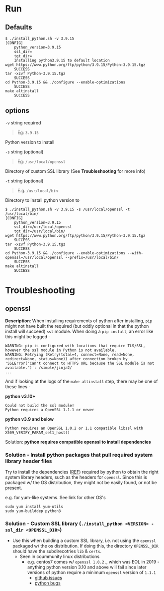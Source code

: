 
# Run
## Defaults
```
$ ./install_python.sh -v 3.9.15
[CONFIG]
	python_version=3.9.15
	ssl_dir=
	tgt_dir=
	Installing python3.9.15 to default location
wget https://www.python.org/ftp/python/3.9.15/Python-3.9.15.tgz
	SUCCESS
tar -xzvf Python-3.9.15.tgz
	SUCCESS
cd Python-3.9.15 && ./configure --enable-optimizations
	SUCCESS
make altinstall
	SUCCESS
```

## options
`-v` string required
  > Eg: `3.9.15`

Python version to install

`-s` string (optional)
  > Eg: `/usr/local/openssl`

Directory of custom SSL library (See **Troubleshooting** for more info)

`-t` string (optional)
  > E.g. `/usr/local/bin`

Directory to install python version to


```
$ ./install_python.sh -v 3.9.15 -s /usr/local/openssl -t /usr/local/bin/
[CONFIG]
	python_version=3.9.15
	ssl_dir=/usr/local/openssl
	tgt_dir=/usr/local/bin/
wget https://www.python.org/ftp/python/3.9.15/Python-3.9.15.tgz
	SUCCESS
tar -xzvf Python-3.9.15.tgz
	SUCCESS
cd Python-3.9.15 && ./configure --enable-optimizations --with-openssl=/usr/local/openssl --prefix=/usr/local/bin/
	SUCCESS
make altinstall
	SUCCESS
```

# Troubleshooting
## openssl
**Description**: When installing requirements of python after installing, `pip` might not have built the required (but oddly optional in that the python install will succeed) `ssl` module. When doing a `pip install`, an error like this might be logged -

    WARNING: pip is configured with locations that require TLS/SSL, however the ssl module in Python is not available.
    WARNING: Retrying (Retry(total=4, connect=None, read=None, redirect=None, status=None)) after connection broken by 'SSLError("Can't connect to HTTPS URL because the SSL module is not available.")': /simple/jinja2/
    ...

And if looking at the logs of the `make altinstall` step, there may be one of these lines -

**python v3.10+**

    Could not build the ssl module!
    Python requires a OpenSSL 1.1.1 or newer

**python v3.9 and below**

    Python requires an OpenSSL 1.0.2 or 1.1 compatible libssl with X509_VERIFY_PARAM_set1_host()

Solution: **python requires compatible openssl to install dependencies**

### Solution - Install python packages that pull required system library header files 
Try to install the dependencies ([REF](https://devguide.python.org/getting-started/setup-building/index.html#linux)) required by python to obtain the right system library headers, such as the headers for `openssl`. Since this is packaged w/ the OS distribution, they might not be easily found, or not be present.

e.g. for yum-like systems. See link for other OS's

    sudo yum install yum-utils
    sudo yum-builddep python3

### Solution - Custom SSL library (`./install_python <VERSION> -ssl_dir <OPENSSL_DIR>`)
* Use this when building a custom SSL library, i.e. not using the `openssl` packaged w/ the os distribution. If doing this, the directory `OPENSSL_DIR` should have the subdirecotries `lib` & `certs`.
  * Seen in coummunity linux distributions
    * e.g. centos7 comes w/ `openssl 1.0.2,`, which was EOL in 2019 - anything python version 3.10 and above will fail since later versions of python require a minimum `openssl` version of `1.1.1` 
      * [github issues](https://github.com/pypa/pip/issues/10939)
      * [python bugs](https://bugs.python.org/issue47201)
